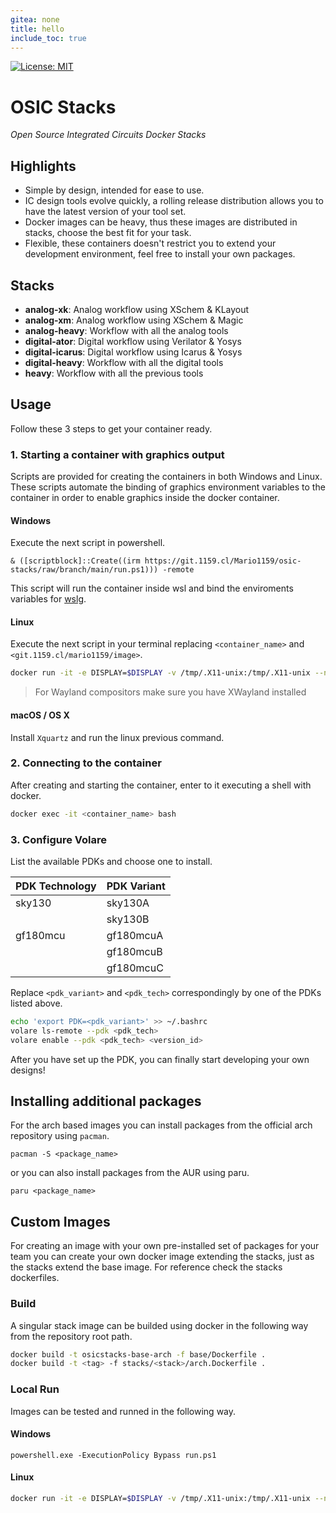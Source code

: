 ```yaml
---
gitea: none
title: hello
include_toc: true
---
```

[![License: MIT](https://img.shields.io/badge/License-MIT-blue.svg)](https://opensource.org/license/mit/)


# OSIC Stacks
*Open Source Integrated Circuits Docker Stacks*

## Highlights

- Simple by design, intended for ease to use.
- IC design tools evolve quickly, a rolling release distribution allows you to have the latest version of your tool set.
- Docker images can be heavy, thus these images are distributed in stacks, choose the best fit for your task.
- Flexible, these containers doesn't restrict you to extend your development environment, feel free to install your own packages.

## Stacks

- **analog-xk**: Analog workflow using XSchem & KLayout
- **analog-xm**: Analog workflow using XSchem & Magic
- **analog-heavy**: Workflow with all the analog tools
- **digital-ator**: Digital workflow using Verilator & Yosys
- **digital-icarus**: Digital workflow using Icarus & Yosys
- **digital-heavy**: Workflow with all the digital tools
- **heavy**: Workflow with all the previous tools 

## Usage

Follow these 3 steps to get your container ready.

### 1. Starting a container with graphics output

Scripts are provided for creating the containers in both Windows and Linux.
These scripts automate the binding of graphics environment variables to the container in order to enable graphics inside the docker container.

#### Windows

Execute the next script in powershell.
```pwsh
& ([scriptblock]::Create((irm https://git.1159.cl/Mario1159/osic-stacks/raw/branch/main/run.ps1))) -remote
```
 This script will run the container inside wsl and bind the enviroments variables for [wslg](https://github.com/microsoft/wslg/blob/main/samples/container/Containers.md).

#### Linux
Execute the next script in your terminal replacing `<container_name>` and `<git.1159.cl/mario1159/image>`.
```sh
docker run -it -e DISPLAY=$DISPLAY -v /tmp/.X11-unix:/tmp/.X11-unix --name <container_name> <git.1159.cl/mario1159/image>
```

> For Wayland compositors make sure you have XWayland installed

#### macOS / OS X

Install `Xquartz` and run the linux previous command.

### 2. Connecting to the container
After creating and starting the container, enter to it executing a shell with docker.
```sh
docker exec -it <container_name> bash
```

### 3. Configure Volare

List the available PDKs and choose one to install.

| PDK Technology | PDK Variant |
|----------------|-------------|
| sky130         | sky130A     |
|                | sky130B     |
| gf180mcu       | gf180mcuA   |
|                | gf180mcuB   |
|                | gf180mcuC   |

Replace `<pdk_variant>` and `<pdk_tech>` correspondingly by one of the PDKs listed above.
```sh
echo 'export PDK=<pdk_variant>' >> ~/.bashrc 
volare ls-remote --pdk <pdk_tech>
volare enable --pdk <pdk_tech> <version_id>
```

After you have set up the PDK, you can finally start developing your own designs!

## Installing additional packages

For the arch based images you can install packages from the official arch repository using `pacman`.

```pacman -S <package_name>```

or you can also install packages from the AUR using paru.

```paru <package_name>```

## Custom Images

For creating an image with your own pre-installed set of packages for your team you can create your own docker image extending the stacks, just as the stacks extend the base image. For reference check the stacks dockerfiles.

### Build

A singular stack image can be builded using docker in the following way from the repository root path.

```sh
docker build -t osicstacks-base-arch -f base/Dockerfile .
docker build -t <tag> -f stacks/<stack>/arch.Dockerfile .
```

### Local Run

Images can be tested and runned in the following way.

#### Windows
```pwsh
powershell.exe -ExecutionPolicy Bypass run.ps1
```

#### Linux
```sh
docker run -it -e DISPLAY=$DISPLAY -v /tmp/.X11-unix:/tmp/.X11-unix --name <container_name> <tag>
```